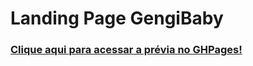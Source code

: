 # Landing Page GengiBaby


### [Clique aqui para acessar a prévia no GHPages!](https://vitorregisrr.github.io/gengibaby/pages/)
